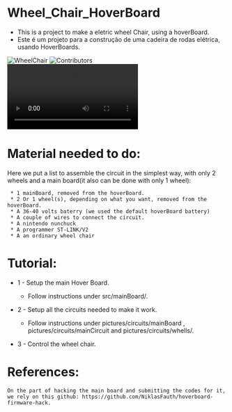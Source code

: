 # Wheel_Chair_HoverBoard
  * This is a project to make a eletric wheel Chair, using a hoverBoard.
  * Este é um projeto para a construção de uma cadeira de rodas elétrica, usando HoverBoards.
  
  ![WheelChair](https://github.com/arcanjolevi/Wheel_Chair_HoverBoard/blob/master/pictures/wheelChair/wheelChair1.jpeg)
  ![Contributors](https://github.com/arcanjolevi/Wheel_Chair_HoverBoard/blob/master/pictures/contributors.jpeg)  
  ![WheelChairVideo](https://github.com/arcanjolevi/Wheel_Chair_HoverBoard/blob/master/Videos/whaeel_chair_demonstration.mp4)
  
# Material needed to do:
   
   Here we put a list to assemble the circuit in the simplest way, 
     with only 2 wheels and a main board(it also can be done with only 1 wheel):
     
     * 1 mainBoard, removed from the hoverBoard.
     * 2 Or 1 wheel(s), depending on what you want, removed from the hoverBoard.
     * A 36-40 volts baterry (we used the default hoverBoard battery)
     * A couple of wires to connect the circuit.
     * A nintendo nunchuck
     * A programmer ST-LINK/V2
     * A an ordinary wheel chair

# Tutorial:
   
   * 1 - Setup the main Hover Board.
   
      * Follow instructions under src/mainBoard/.     
      
   * 2 - Setup all the circuits needed to make it work.
   
      * Follow instructions under pictures/circuits/mainBoard , pictures/circuits/mainCircuit and
        pictures/circuits/whells/.  
   
   * 3 - Control the wheel chair.
   
   # References:
   
    On the part of hacking the main board and submitting the codes for it, 
    we rely on this github: https://github.com/NiklasFauth/hoverboard-firmware-hack.
